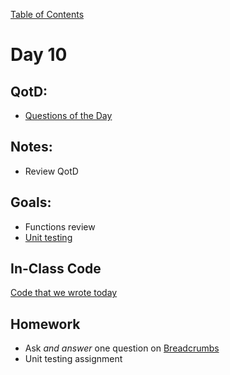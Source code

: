 [Table of Contents](/README.md)

# Day 10

## QotD:
* [Questions of the Day](http://www.classmarker.com/)

## Notes:
* Review QotD

## Goals:
* Functions review
* [Unit testing](/units/unit-testing)

## In-Class Code
[Code that we wrote today](/notes/day-10/code)

## Homework
* Ask *and answer* one question on [Breadcrumbs](http://tiy.breadcrumbsqa.com/)
* Unit testing assignment